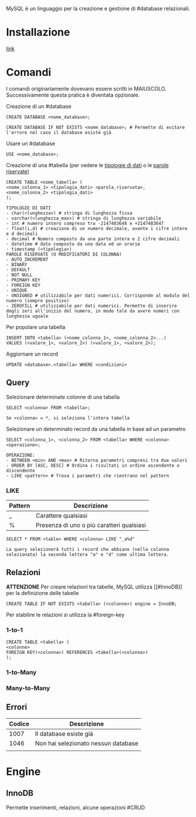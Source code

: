 MySQL è un linguaggio per la creazione e gestione di #database relazionali.
# Installazione
[link](https://dev.mysql.com/downloads/installer/)
# Comandi
I comandi originariamente dovevano essere scritti in MAIUSCOLO. Successivamente questa pratica è diventata opzionale.

Creazione di un #database 
```MySQL
CREATE DATABASE <nome_database>;
```
	CREATE DATABASE IF NOT EXISTS <nome_database>; # Permette di evitare l'errore nel caso il database esiste già
Usare un #database 
```MySQL
USE <nome_database>;
```
Creazione di una #tabella (per vedere le [tipologie di dati](https://www.html.it/pag/31909/mysql-tipo-dei-dati/) o le [parole riservate](https://www.html.it/pag/31910/mysql-parole-riservate/))
```MySQL
CREATE TABLE <nome_tabella> (
<nome_colonna_1> <tipologia_dati> <parola_riservata>, 
<nome_colonna_2> <tipologia_dati>
);
```
	TIPOLOGIE DI DATI
	- char(<lunghezza>) # stringa di lunghezza fissa
	- varchar(<lunghezza_max>) # stringa di lunghezza variabile
	- int # numero intero compreso tra -2147483648 e +2147483647
	- float(i,d) # creazione di un numero decimale, avente i cifre intere e d decimali
	- decimal # Numero composto da una parte intera e 2 cifre decimali
	- datetime # dato composto da una data ed un orario
	- timestamp (<tipologia>)
	PAROLE RISERVATE (O MODIFICATORI DI COLONNA)
	- AUTO_INCREMENT
	- BINARY
	- DEFAULT
	- NOT NULL
	- PRIMARY KEY
	- FOREIGN KEY
	- UNIQUE
	- UNSIGNED # utilizzabile per dati numerici. Corrisponde al modulo del numero (sempre positivo)
	- ZEROFILL # utilizzabile per dati numerici. Permette di inserire degli zeri all'inizio del numero, in modo tale da avere numeri con lunghezza uguale
Per popolare una tabella
```MySQL
INSERT INTO <tabella> (<nome_colonna_1>, <nome_colonna_2>...)
VALUES (<valore_1>, <valore_2>) (<valore_1>, <valore_2>);
```
Aggiornare un record
```MySQL
UPDATE <database>.<tabella> WHERE <condizioni>
```
## Query
Selezionare determinate colonne di una tabella
```MySQL
SELECT <colonna> FROM <tabella>;
```
	Se <colonna> = *, si seleziona l'intera tabella
Selezionare un determinato record da una tabella in base ad un parametro
```MySQL
SELECT <colonna_1>, <colonna_2> FROM <tabella> WHERE <colonna> <operazione>; 
```
	OPERAZIONE:
	- BETWEEN <min> AND <max> # Ritorna parametri compresi tra due valori
	- ORDER BY [ASC, DESC] # Ordina i risultati in ordine ascendente o discendente
	- LIKE <pattern> # Trova i parametri che rientrano nel pattern
### LIKE

| Pattern | Descrizione                               |
| ------- | ----------------------------------------- |
| _       | Carattere qualsiasi                       |
| %       | Presenza di uno o più caratteri qualsiasi |
```MySQL
SELECT * FROM <table> WHERE <colonna> LIKE "_a%d"
```
	La query selezionerà tutti i record che abbiano (nella colonna selezionata) la seconda lettera "a" e "d" come ultima lettera.
## Relazioni
**ATTENZIONE**
Per creare relazioni tra tabelle, MySQL utilizza [[#InnoDB]] per la definizione delle tabelle
```MySQL
CREATE TABLE IF NOT EXISTS <tabella> (<colonne>) engine = InnoDB;
```
Per stabilire le relazioni si utilizza la #foreign-key 
### 1-to-1
```MySQL
CREATE TABLE <tabella> (
<colonne>
FOREIGN KEY(<colonna>) REFERENCES <tabella>(<colonna>)
);
```
### 1-to-Many
### Many-to-Many
## Errori

| Codice | Descrizione                         |
| ------ | ----------------------------------- |
| 1007   | Il database esiste già              |
| 1046   | Non hai selezionato nessun database |
|        |                                     |
# Engine
## InnoDB
Permette inserimenti, relazioni, alcune operazioni #CRUD 
